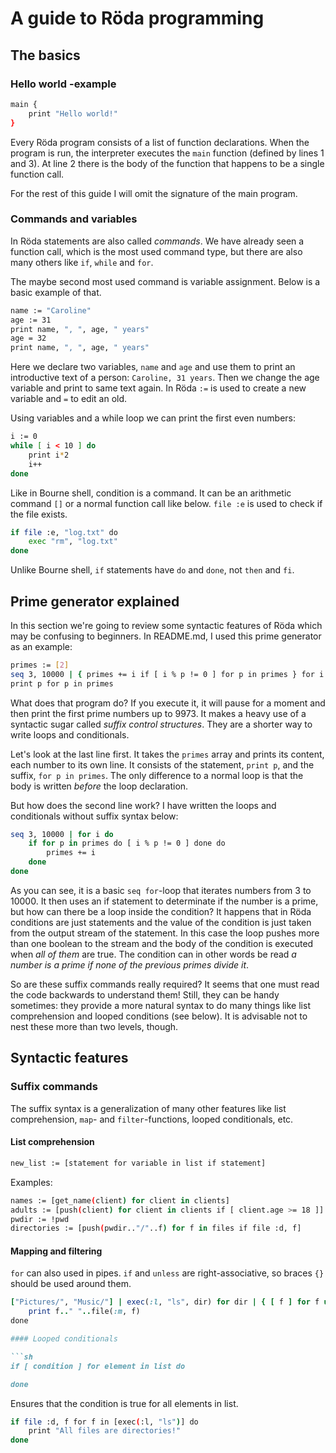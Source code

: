 # A guide to Röda programming

## The basics

### Hello world -example

```sh
main {
	print "Hello world!"
}
```

Every Röda program consists of a list of function declarations.
When the program is run, the interpreter executes the `main` function (defined by lines 1 and 3).
At line 2 there is the body of the function that happens to be a single function call.

For the rest of this guide I will omit the signature of the main program.

### Commands and variables

In Röda statements are also called _commands_. We have already seen a function call, which is the most used command type,
but there are also many others like `if`, `while` and `for`.

The maybe second most used command is variable assignment. Below is a basic example of that.

```sh
name := "Caroline"
age := 31
print name, ", ", age, " years"
age = 32
print name, ", ", age, " years"
```

Here we declare two variables, `name` and `age` and use them to print an introductive text of a person: `Caroline, 31 years`.
Then we change the age variable and print to same text again. In Röda `:=` is used to create a new variable and `=` to edit an old.

Using variables and a while loop we can print the first even numbers:

```sh
i := 0
while [ i < 10 ] do
	print i*2
	i++
done
```

Like in Bourne shell, condition is a command. It can be an arithmetic command `[]` or a normal function call like below.
`file :e` is used to check if the file exists.

```sh
if file :e, "log.txt" do
	exec "rm", "log.txt"
done
```

Unlike Bourne shell, `if` statements have `do` and `done`, not `then` and `fi`.

## Prime generator explained

In this section we're going to review some syntactic features of Röda which may be confusing to beginners.
In README.md, I used this prime generator as an example:

```sh
primes := [2]
seq 3, 10000 | { primes += i if [ i % p != 0 ] for p in primes } for i
print p for p in primes
```

What does that program do? If you execute it, it will pause for a moment and then print the first prime numbers up to 9973.
It makes a heavy use of a syntactic sugar called _suffix control structures_. They are a shorter way to write loops and conditionals.

Let's look at the last line first. It takes the `primes` array and prints its content, each number to its own line.
It consists of the statement, `print p`, and the suffix, `for p in primes`. The only difference to a normal loop is that the
body is written _before_ the loop declaration.

But how does the second line work? I have written the loops and conditionals without suffix syntax below:

```sh
seq 3, 10000 | for i do
	if for p in primes do [ i % p != 0 ] done do
		primes += i
	done
done
```

As you can see, it is a basic `seq for`-loop that iterates numbers from 3 to 10000.
It then uses an if statement to determinate if the number is a prime, but how can there be a loop inside the condition?
It happens that in Röda conditions are just statements and the value of the condition is just taken from the output stream of the statement.
In this case the loop pushes more than one boolean to the stream and the body of the condition is executed when _all of them_ are true.
The condition can in other words be read _a number is a prime if none of the previous primes divide it_.

So are these suffix commands really required? It seems that one must read the code backwards to understand them!
Still, they can be handy sometimes: they provide a more natural syntax to do many things like list comprehension and looped conditions (see below).
It is advisable not to nest these more than two levels, though.

## Syntactic features

### Suffix commands

The suffix syntax is a generalization of many other features like list comprehension, `map`- and `filter`-functions, looped conditionals, etc.

#### List comprehension

```sh
new_list := [statement for variable in list if statement]
```

Examples:
```sh
names := [get_name(client) for client in clients]
adults := [push(client) for client in clients if [ client.age >= 18 ]]
pwdir := !pwd
directories := [push(pwdir.."/"..f) for f in files if file :d, f]
```

#### Mapping and filtering

`for` can also used in pipes. `if` and `unless` are right-associative, so braces `{}` should be used around them.

```ruby
["Pictures/", "Music/"] | exec(:l, "ls", dir) for dir | { [ f ] for f unless file :d, f } | for f do
	print f.." "..file(:m, f)
done

#### Looped conditionals

```sh
if [ condition ] for element in list do

done
```

Ensures that the condition is true for all elements in list.

```sh
if file :d, f for f in [exec(:l, "ls")] do
	print "All files are directories!"
done
```